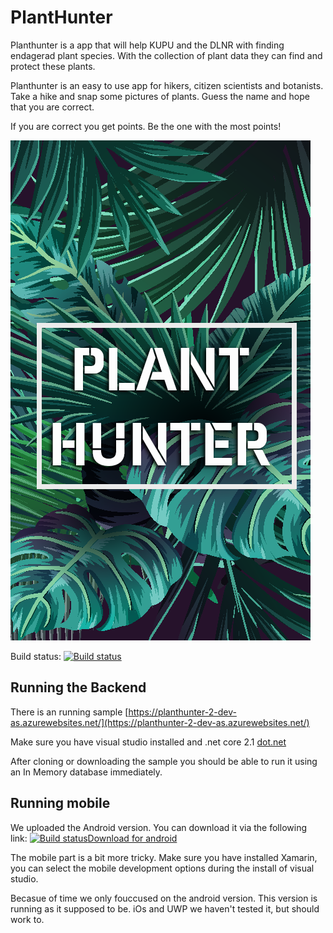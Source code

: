 # PlantHunter

Planthunter is a app that will help KUPU and the DLNR with finding endagerad plant species. With the collection of plant data they can find and protect these plants.

Planthunter is an easy to use app for hikers, citizen scientists and botanists. Take a hike and snap some pictures of plants. Guess the name and hope that you are correct.

If you are correct you get points. Be the one with the most points!

![image](https://raw.githubusercontent.com/HACC2018/Canoe-tree/master/PlantHunter.Mobile/PlantHunter.Mobile.Android/Resources/drawable-hdpi/bg_splash.png)

Build status:
[![Build status](https://allardsoeters.visualstudio.com/Canoe-tree-2/_apis/build/status/Canoe-tree-2-Azure%20Web%20App%20for%20ASP.NET-CI)](https://allardsoeters.visualstudio.com/Canoe-tree-2/_build/latest?definitionId=28)

## Running the Backend

There is an running sample [https://planthunter-2-dev-as.azurewebsites.net/](https://planthunter-2-dev-as.azurewebsites.net/)

Make sure you have visual studio installed and .net core 2.1 [dot.net](https://dot.net)

After cloning or downloading the sample you should be able to run it using an In Memory database immediately.

## Running mobile

We uploaded the Android version. You can download it via the following link:
[![Build status](https://build.appcenter.ms/v0.1/apps/9f176d19-b4a3-4408-8df8-7857a7eafde0/branches/master/badge)](https://appcenter.ms)[Download for android](https://install.appcenter.ms/orgs/hacc2018/apps/planthunter/distribution_groups/all)

The mobile part is a bit more tricky. Make sure you have installed Xamarin, you can select the mobile development options during the install of visual studio.

Becasue of time we only fouccused on the android version. This version is running as it supposed to be. iOs and UWP we haven't tested it, but should work to.
